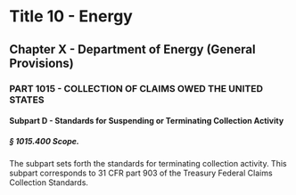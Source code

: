 
# Title 10 - Energy
## Chapter X - Department of Energy (General Provisions)
### PART 1015 - COLLECTION OF CLAIMS OWED THE UNITED STATES
#### Subpart D - Standards for Suspending or Terminating Collection Activity
##### § 1015.400 Scope.

The subpart sets forth the standards for terminating collection activity. This subpart corresponds to 31 CFR part 903 of the Treasury Federal Claims Collection Standards.
